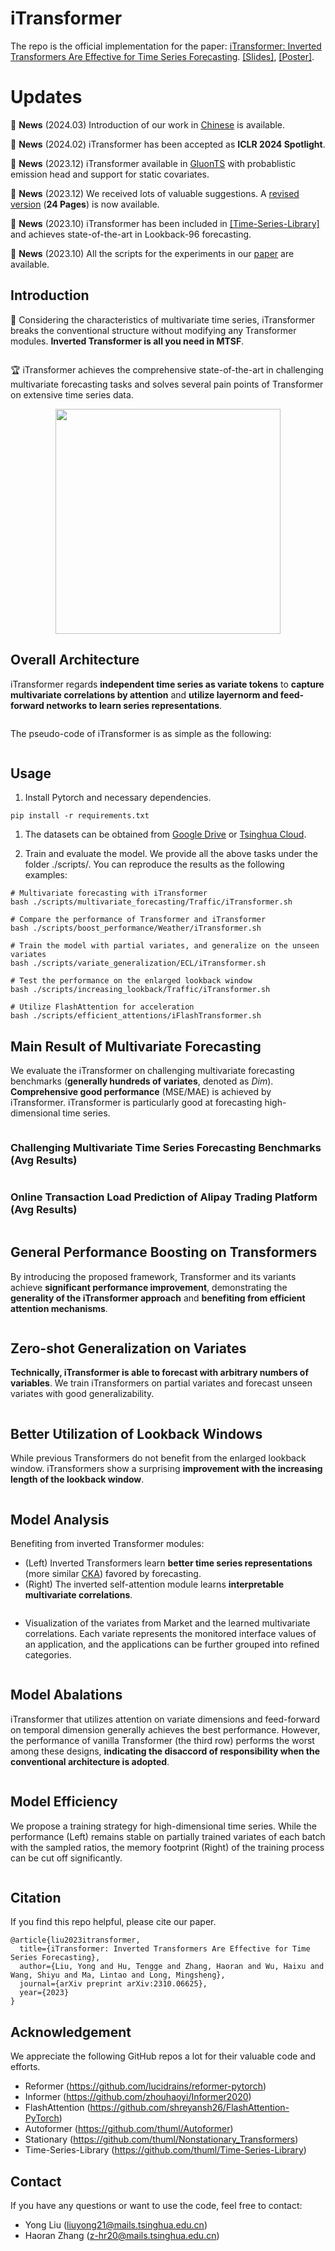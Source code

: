 # iTransformer

The repo is the official implementation for the paper: [iTransformer: Inverted Transformers Are Effective for Time Series Forecasting](https://arxiv.org/abs/2310.06625). [[Slides]](https://cloud.tsinghua.edu.cn/f/175ff98f7e2d44fbbe8e/), [[Poster]](https://cloud.tsinghua.edu.cn/f/36a2ae6c132d44c0bd8c/).


# Updates

:triangular_flag_on_post: **News** (2024.03) Introduction of our work in [Chinese](https://mp.weixin.qq.com/s/-pvBnA1_NSloNxa6TYXTSg) is available.

:triangular_flag_on_post: **News** (2024.02) iTransformer has been accepted as **ICLR 2024 Spotlight**.

:triangular_flag_on_post: **News** (2023.12) iTransformer available in [GluonTS](https://github.com/awslabs/gluonts/pull/3017) with probablistic emission head and support for static covariates.

:triangular_flag_on_post: **News** (2023.12) We received lots of valuable suggestions. A [revised version](https://arxiv.org/pdf/2310.06625v2.pdf) (**24 Pages**) is now available.

:triangular_flag_on_post: **News** (2023.10) iTransformer has been included in [[Time-Series-Library]](https://github.com/thuml/Time-Series-Library) and achieves state-of-the-art in Lookback-$96$ forecasting.

:triangular_flag_on_post: **News** (2023.10) All the scripts for the experiments in our [paper](https://arxiv.org/pdf/2310.06625.pdf) are available.


## Introduction

🌟 Considering the characteristics of multivariate time series, iTransformer breaks the conventional structure without modifying any Transformer modules. **Inverted Transformer is all you need in MTSF**.

<p align="center">
<img src="./figures/motivation.png"  alt="" align=center />
</p>

🏆 iTransformer achieves the comprehensive state-of-the-art in challenging multivariate forecasting tasks and solves several pain points of Transformer on extensive time series data.

<p align="center">
<img src="./figures/radar.png" height = "360" alt="" align=center />
</p>


## Overall Architecture

iTransformer regards **independent time series as variate tokens** to **capture multivariate correlations by attention** and **utilize layernorm and feed-forward networks to learn series representations**.

<p align="center">
<img src="./figures/architecture.png" alt="" align=center />
</p>

The pseudo-code of iTransformer is as simple as the following:

<p align="center">
<img src="./figures/algorithm.png" alt="" align=center />
</p>

## Usage 

1. Install Pytorch and necessary dependencies.

```
pip install -r requirements.txt
```

1. The datasets can be obtained from [Google Drive](https://drive.google.com/file/d/1l51QsKvQPcqILT3DwfjCgx8Dsg2rpjot/view?usp=drive_link) or [Tsinghua Cloud](https://cloud.tsinghua.edu.cn/f/2ea5ca3d621e4e5ba36a/).

2. Train and evaluate the model. We provide all the above tasks under the folder ./scripts/. You can reproduce the results as the following examples:

```
# Multivariate forecasting with iTransformer
bash ./scripts/multivariate_forecasting/Traffic/iTransformer.sh

# Compare the performance of Transformer and iTransformer
bash ./scripts/boost_performance/Weather/iTransformer.sh

# Train the model with partial variates, and generalize on the unseen variates
bash ./scripts/variate_generalization/ECL/iTransformer.sh

# Test the performance on the enlarged lookback window
bash ./scripts/increasing_lookback/Traffic/iTransformer.sh

# Utilize FlashAttention for acceleration
bash ./scripts/efficient_attentions/iFlashTransformer.sh
```

## Main Result of Multivariate Forecasting

We evaluate the iTransformer on challenging multivariate forecasting benchmarks (**generally hundreds of variates**, denoted as *Dim*). **Comprehensive good performance** (MSE/MAE) is achieved by iTransformer. iTransformer is particularly good at forecasting high-dimensional time series.

<p align="center">
<img src="./figures/datasets.png" alt="" align=center />
</p>

### Challenging Multivariate Time Series Forecasting Benchmarks (Avg Results)

<p align="center">
<img src="./figures/main_results.png" alt="" align=center />
</p>


### Online Transaction Load Prediction of Alipay Trading Platform (Avg Results) 

<p align="center">
<img src="./figures/main_results_alipay.png" alt="" align=center />
</p>

## General Performance Boosting on Transformers

By introducing the proposed framework, Transformer and its variants achieve **significant performance improvement**, demonstrating the **generality of the iTransformer approach** and **benefiting from efficient attention mechanisms**.

<p align="center">
<img src="./figures/boosting.png" alt="" align=center />
</p>

## Zero-shot Generalization on Variates

**Technically, iTransformer is able to forecast with arbitrary numbers of variables**. We train iTransformers on partial variates and forecast unseen variates with good generalizability.

<p align="center">
<img src="./figures/generability.png" alt="" align=center />
</p>

## Better Utilization of Lookback Windows

While previous Transformers do not benefit from the enlarged lookback window. iTransformers show a surprising **improvement with the increasing length of the lookback window**.

<p align="center">
<img src="./figures/increase_lookback.png" alt="" align=center />
</p>

## Model Analysis

Benefiting from inverted Transformer modules: 

- (Left) Inverted Transformers learn **better time series representations** (more similar [CKA](https://github.com/jayroxis/CKA-similarity)) favored by forecasting.
- (Right) The inverted self-attention module learns **interpretable multivariate correlations**.

<p align="center">
<img src="./figures/analysis.png" alt="" align=center />
</p>

- Visualization of the variates from Market and the learned multivariate correlations. Each variate represents the monitored interface values of an application, and the applications can be further grouped into refined categories.

<p align="center">
<img src="./figures/groups.png" alt="" align=center />
</p>

## Model Abalations

iTransformer that utilizes attention on variate dimensions and feed-forward on temporal dimension generally achieves the best performance. However, the performance of vanilla Transformer (the third row) performs the worst among these designs, **indicating the disaccord of responsibility when the conventional architecture is adopted**.

<p align="center">
<img src="./figures/ablations.png" alt="" align=center />
</p>

## Model Efficiency

We propose a training strategy for high-dimensional time series. While the performance (Left) remains stable on partially trained variates of each batch with the sampled ratios, the memory footprint (Right) of the training process can be cut off significantly.

<p align="center">
<img src="./figures/efficient.png" alt="" align=center />
</p>

## Citation

If you find this repo helpful, please cite our paper. 

```
@article{liu2023itransformer,
  title={iTransformer: Inverted Transformers Are Effective for Time Series Forecasting},
  author={Liu, Yong and Hu, Tengge and Zhang, Haoran and Wu, Haixu and Wang, Shiyu and Ma, Lintao and Long, Mingsheng},
  journal={arXiv preprint arXiv:2310.06625},
  year={2023}
}
```

## Acknowledgement

We appreciate the following GitHub repos a lot for their valuable code and efforts.
- Reformer (https://github.com/lucidrains/reformer-pytorch)
- Informer (https://github.com/zhouhaoyi/Informer2020)
- FlashAttention (https://github.com/shreyansh26/FlashAttention-PyTorch)
- Autoformer (https://github.com/thuml/Autoformer)
- Stationary (https://github.com/thuml/Nonstationary_Transformers)
- Time-Series-Library (https://github.com/thuml/Time-Series-Library)

## Contact

If you have any questions or want to use the code, feel free to contact:
* Yong Liu (liuyong21@mails.tsinghua.edu.cn)
* Haoran Zhang (z-hr20@mails.tsinghua.edu.cn)
